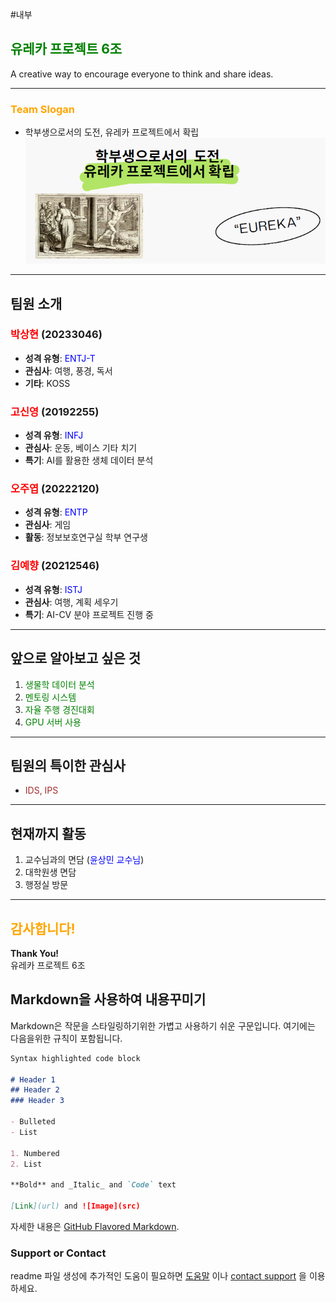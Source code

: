 #내부
## <span style="color:green;">유레카 프로젝트 6조</span>  
A creative way to encourage everyone to think and share ideas.

---

### <span style="color:orange;">Team Slogan</span>  
- 학부생으로서의 도전,  유레카 프로젝트에서 확립
![teamslogan](teamslogan.png)


---

## 팀원 소개  

### <span style="color:red;">박상현</span> (20233046)  
- **성격 유형**: <span style="color:blue;">ENTJ-T</span>  
- **관심사**: 여행, 풍경, 독서  
- **기타**: KOSS  

### <span style="color:red;">고신영</span> (20192255)  
- **성격 유형**: <span style="color:blue;">INFJ</span>  
- **관심사**: 운동, 베이스 기타 치기  
- **특기**: AI를 활용한 생체 데이터 분석  

### <span style="color:red;">오주엽</span> (20222120)  
- **성격 유형**: <span style="color:blue;">ENTP</span>  
- **관심사**: 게임  
- **활동**: 정보보호연구실 학부 연구생  

### <span style="color:red;">김예향</span> (20212546)  
- **성격 유형**: <span style="color:blue;">ISTJ</span>  
- **관심사**: 여행, 계획 세우기  
- **특기**: AI-CV 분야 프로젝트 진행 중  

---

## 앞으로 알아보고 싶은 것  

1. <span style="color:green;">생물학 데이터 분석</span>  
2. <span style="color:green;">멘토링 시스템</span>  
3. <span style="color:green;">자율 주행 경진대회</span>  
4. <span style="color:green;">GPU 서버 사용</span>  

---

## 팀원의 특이한 관심사  

- <span style="color:brown;">IDS, IPS</span>  

---

## 현재까지 활동  

1. 교수님과의 면담 (<span style="color:blue;">윤상민 교수님</span>)  
2. 대학원생 면담  
3. 행정실 방문  

---

## <span style="color:orange;">감사합니다!</span>  
**Thank You!**  
유레카 프로젝트 6조





## Markdown을 사용하여 내용꾸미기

Markdown은 작문을 스타일링하기위한 가볍고 사용하기 쉬운 구문입니다. 여기에는 다음을위한 규칙이 포함됩니다.

```markdown
Syntax highlighted code block

# Header 1
## Header 2
### Header 3

- Bulleted
- List

1. Numbered
2. List

**Bold** and _Italic_ and `Code` text

[Link](url) and ![Image](src)
```

자세한 내용은 [GitHub Flavored Markdown](https://guides.github.com/features/mastering-markdown/).

### Support or Contact

readme 파일 생성에 추가적인 도움이 필요하면 [도움말](https://help.github.com/articles/about-readmes/) 이나 [contact support](https://github.com/contact) 을 이용하세요.
